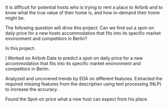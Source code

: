 It is difficult for potential hosts who is trying to rent a place to Airbnb and to know what the true value of their home is, and how in-demand their home might be.

The following question will drive this project:
Can we find out a spot-on daily price for a new hosts accommodation that fits into its specific market environment and competitors in Berlin?

In this project:

I Worked on Airbnb Data to predict a spot-on daily price for a new accommodation that fits into its specific market environment and competitors in Berlin.

Analyzed and uncovered trends by EDA on different features. Extracted the required missing features from the description using text processing (NLP) to increase the accuracy. 

Found the Spot-on price what a new host can expect from his place.
